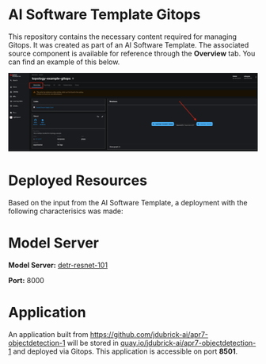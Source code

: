 # AI Software Template Gitops

This repository contains the necessary content required for managing Gitops. It was created as part of an AI Software Template. The associated source component is available for reference through the **Overview** tab. You can find an example of this below.

![Overview Tab](./images/overview-dependency.png)

# Deployed Resources
Based on the input from the AI Software Template, a deployment with the following characterisics was made:

# Model Server
**Model Server:** [detr-resnet-101]( https://github.com/containers/ai-lab-recipes/tree/main/model_servers/object_detection_python)

**Port:** 8000

# Application
An application built from https://github.com/jdubrick-ai/apr7-objectdetection-1 will be stored in [quay.io/jdubrick-ai/apr7-objectdetection-1](https://quay.io/jdubrick-ai/apr7-objectdetection-1) and deployed via Gitops. This application is accessible on port **8501**.